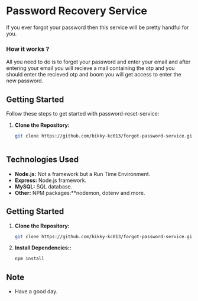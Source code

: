 # Password Recovery Service

If you ever forgot your password then this service will be pretty handful for you.



### How it works ?

All you need to do is to forget your password and enter your email and after entering your email you will recieve a mail containing the otp and you should enter the recieved otp and boom you will get access to enter the new password.


## Getting Started

Follow these steps to get started with password-reset-service:

1. **Clone the Repository:**
   ```bash
   git clone https://github.com/bikky-kc013/forgot-password-service.git



## Technologies Used

- **Node.js:** Not a framework but a Run Time Environment.
- **Express:** Node.js framework.
- **MySQL:**  SQL database.
- **Other:** NPM packages:**nodemon, dotenv and more.

## Getting Started

1. **Clone the Repository:**
   ```bash
   git clone https://github.com/bikky-kc013/forgot-password-service.git

 2. **Install Dependencies::**

    ```bash
    npm install

 ## Note  

 -  Have a good day.
